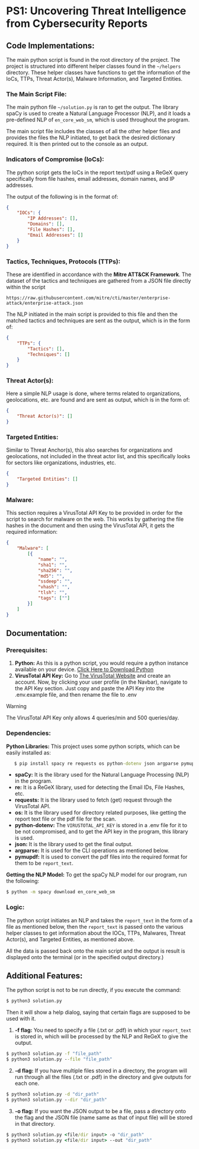 # PS1: Uncovering Threat Intelligence from Cybersecurity Reports

## **Code Implementations:**
The main python script is found in the root directory of the project.
The project is structured into different helper classes found in the `~/helpers` directory.
These helper classes have functions to get the information of the IoCs, TTPs, Threat Actor(s), Malware Information, and Targeted Entities.

### **The Main Script File:**
The main python file `~/solution.py` is ran to get the output.
The library spaCy is used to create a Natural Language Processor (NLP), and it loads a pre-defined NLP of `en_core_web_sm`, which is used throughout the program.

The main script file includes the classes of all the other helper files and provides the files the NLP initiated, to get back the desired dictionary required.
It is then printed out to the console as an output.

### Indicators of Compromise (IoCs):
The python script gets the IoCs in the report text/pdf using a ReGeX query specifically from file hashes, email addresses, domain names, and IP addresses.

The output of the following is in the format of:
```json
{
	"IOCs": {
		"IP Addresses": [],
		"Domains": [],
		"File Hashes": [],
		"Email Addresses": []
	}
}
```

### Tactics, Techniques, Protocols (TTPs):
These are identified in accordance with the **Mitre ATT&CK Framework**.
The dataset of the tactics and techniques are gathered from a JSON file directly within the script
```
https://raw.githubusercontent.com/mitre/cti/master/enterprise-attack/enterprise-attack.json
```
The NLP initiated in the main script is provided to this file and then the matched tactics and techniques are sent as the output, which is in the form of:
```json
{
	"TTPs": {
		"Tactics": [],
		"Techniques": []
	}
}
```

### Threat Actor(s):
Here a simple NLP usage is done, where terms related to organizations, geolocations, etc. are found and are sent as output, which is in the form of:
```json
{
	"Threat Actor(s)": []
}
```

### Targeted Entities:
Similar to Threat Anchor(s), this also searches for organizations and geolocations, not included in the threat actor list, and this specifically looks for sectors like organizations, industries, etc.
```json
{
	"Targeted Entities": []
}
```

### Malware:
This section requires a VirusTotal API Key to be provided in order for the script to search for malware on the web. This works by gathering the file hashes in the document and then using the VirusTotal API, it gets the required information:
```json
{
	"Malware": [
		[{
			"name": "",
			"sha1": "",
			"sha256": "",
			"md5": "",
			"ssdeep": "",
			"vhash": "",
			"tlsh": "",
			"tags": [""]
		}]
	]
}
```


## **Documentation:**

### Prerequisites:
1) **Python:** As this is a python script, you would require a python instance available on your device. [Click Here to Download Python](https://www.python.org/downloads/)
2) **VirusTotal API Key:** Go to [The VirusTotal Website](https://www.virustotal.com/gui/home/upload) and create an account. Now, by clicking your user profile (in the Navbar), navigate to the API Key section. Just copy and paste the API Key into the .env.example file, and then rename the file to .env

> [!WARNING]
> The VirusTotal API Key only allows 4 queries/min and 500 queries/day.

### Dependencies:
**Python Libraries:** This project uses some python scripts, which can be easily installed as:
```bat
   $ pip install spacy re requests os python-dotenv json argparse pymupdf
```
- **spaCy:** It is the library used for the Natural Language Processing (NLP) in the program.
- **re:** It is a ReGeX library, used for detecting the Email IDs, File Hashes, etc.
- **requests:** It is the library used to fetch (get) request through the VirusTotal API.
- **os:** It is the library used for directory related purposes, like getting the report text file or the pdf file for the scan.
- **python-dotenv:** The `VIRUSTOTAL_API_KEY` is stored in a .env file for it to be not compromised, and to get the API key in the program, this library is used.
- **json:** It is the library used to get the final output.
- **argparse:** It is used for the CLI operations as mentioned below.
- **pymupdf:** It is used to convert the pdf files into the required format for them to be `report_text`.

**Getting the NLP Model:** To get the spaCy NLP model for our program, run the following:
```bat
$ python -m spacy download en_core_web_sm
```

### Logic:
The python script initiates an NLP and takes the `report_text` in the form of a file as mentioned below, then the `report_text` is passed onto the various helper classes to get information about the IOCs, TTPs, Malwares, Threat Actor(s), and Targeted Entities, as mentioned above.

All the data is passed back onto the main script and the output is result is displayed onto the terminal (or in the specified output directory.)

## **Additional Features:**
The python script is not to be run directly, if you execute the command:
```bat
$ python3 solution.py
```
Then it will show a help dialog, saying that certain flags are supposed to be used with it.
1) **-f flag:** You need to specify a file (.txt or .pdf) in which your `report_text` is stored in, which will be processed by the NLP and ReGeX to give the output.
```bat
$ python3 solution.py -f "file_path"
$ python3 solution.py --file "file_path"
```

2) **-d flag:** If you have multiple files stored in a directory, the program will run through all the files (.txt or .pdf) in the directory and give outputs for each one.
```bat
$ python3 solution.py -d "dir_path"
$ python3 solution.py --dir "dir_path"
```

3) **-o flag:** If you want the JSON output to be a file, pass a directory onto the flag and the JSON file (name same as that of input file) will be stored in that directory.
```bat
$ python3 solution.py <file/dir input> -o "dir_path"
$ python3 solution.py <file/dir input> --out "dir_path"
```

